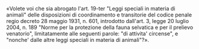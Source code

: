 «Volete voi che sia abrogato l'art. 19-ter "Leggi speciali in materia di animali" delle disposizioni di coordinamento e transitorie del codice penale regio decreto 28 maggio 1931, n. 601, introdotto dall'art. 3, legge 20 luglio 2004, n. 189 "Norme per la protezione della fauna selvatica e per il prelievo venatorio", limitatamente alle seguenti parole: "di attivita' circense", e "nonche' dalle altre leggi speciali in materia di animali"?».
